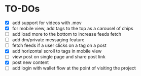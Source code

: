 # TO-DOs
- [x] add support for videos with .mov
- [x] for mobile view, add tags to the top as a carousel of chips
- [ ] add load more to the bottom to increase feeds fetch
- [ ] add dm/private messaging feature
- [ ] fetch feeds if a user clicks on a tag on a post
- [x] add horizontal scroll to tags in mobile view
- [ ] view post on single page and share post link
- [x] post new content
- [ ] add login with wallet flow at the point of visiting the project